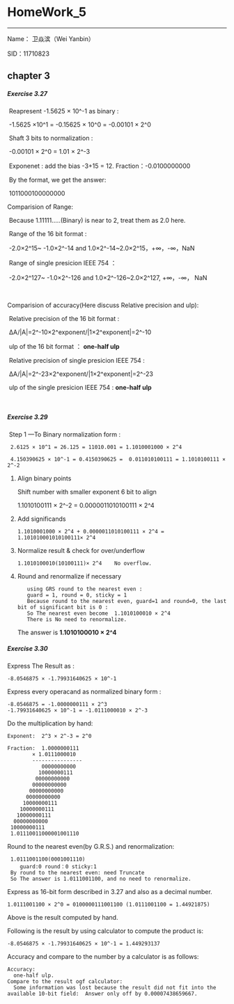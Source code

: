 # HomeWork_5

___

Name： 卫焱滨（Wei Yanbin）  

SID：11710823  



## chapter 3



##### Exercise 3.27 

​	Reapresent -1.5625 × 10^-1 as binary :

​	-1.5625 ×10^1 = -0.15625 × 10^0 = -0.00101 × 2^0 

​	Shaft 3 bits to normalization :

​	-0.00101 × 2^0  = 1.01 × 2^-3      

​	Exponenet : add the bias -3+15 = 12.		Fraction：-0.0100000000 

​	By the format, we get the answer:

​	1011000100000000



Comparision of Range:

​	Because 1.11111.....(Binary) is near to 2,  treat them as 2.0 here.

​	Range of the 16 bit format :	

​		-2.0×2^15~ -1.0×2^-14    and   1.0×2^-14~2.0×2^15，+∞，-∞，NaN						

​	Range of single presicion IEEE 754 ：

​		-2.0×2^127~ -1.0×2^-126    and   1.0×2^-126~2.0×2^127,  +∞，-∞， NaN

​						

Comparision of accuracy(Here discuss  Relative precision and ulp):

​	 Relative precision of the 16 bit format : 	

​		ΔA/|A|=2^-10×2^exponent/|1×2^exponent|=2^-10 

​	ulp of the 16 bit format ： **one-half ulp**



​	 Relative precision of single presicion IEEE 754 :	

​		 ΔA/|A|=2^-23×2^exponent/|1×2^exponent|=2^-23 

​	ulp of the single presicion IEEE 754 :	**one-half ulp**

​	

##### Exercise 3.29

​	Step 1 —To Binary normalization form :

     2.6125 × 10^1 = 26.125 = 11010.001 = 1.1010001000 × 2^4
     
     4.150390625 × 10^-1 = 0.4150390625 =  0.011010100111 = 1.1010100111 × 2^-2
1. Align binary points 

   Shift number with smaller exponent 6 bit to align

   	1.1010100111 × 2^-2 = 0.0000011010100111 × 2^4

2. Add significands

      ~~~
      1.1010001000 × 2^4 + 0.0000011010100111 × 2^4 = 1.101010001010100111× 2^4
      ~~~

3. Normalize result & check for over/underflow 

      ~~~
      1.1010100010(10100111)× 2^4    No overflow.
      ~~~

4. Round and renormalize if necessary 

          using GRS round to the nearest even :
          guard = 1, round = 0, sticky = 1
          Because round to the nearest even, guard=1 and round=0, the last bit of significant bit is 0 : 
          So The nearest even become  1.1010100010 × 2^4
          There is No need to renormalize.
      The answer is      **1.1010100010 × 2^4**

       

##### Exercise 3.30

Express The Result as :

~~~
-8.0546875 × -1.79931640625 × 10^-1
~~~

Express every operacand as normalized binary form :

~~~
-8.0546875 = -1.0000000111 × 2^3
-1.79931640625 × 10^-1 = -1.0111000010 × 2^-3
~~~

Do the multiplication by hand:

~~~
Exponent:  2^3 × 2^-3 = 2^0

Fraction:  1.0000000111
 		× 1.0111000010
 		----------------
           00000000000
          10000000111
         00000000000
        00000000000
       00000000000
      00000000000
     10000000111
    10000000111
   10000000111
  00000000000
 10000000111
 1.01110011000001001110
~~~

Round to the nearest even(by G.R.S.) and renormalization:

~~~
 1.0111001100(0001001110)
 	guard:0 round：0 sticky:1
 By round to the nearest even: need Truncate 
 So The answer is 1.0111001100, and no need to renormalize.
~~~

Express as 16-bit form described in 3.27 and also as a decimal number.

~~~
1.0111001100 × 2^0 = 0100000111001100 (1.0111001100 = 1.44921875)
~~~

Above is the result computed by hand.



Following is the result by using calculator to compute the product is:

~~~
-8.0546875 × -1.79931640625 × 10^-1 = 1.449293137
~~~

Accuracy and compare to the number by a calculator is as follows:

~~~
Accuracy:  
  one-half ulp.
Compare to the result ogf calculator:
  Some information was lost because the result did not fit into the available 10-bit field:  Answer only off by 0.00007438659667.
~~~





